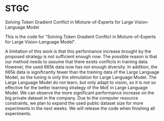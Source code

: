 # STGC
Solving Token Gradient Conflict in Mixture-of-Experts for Large Vision-Language Model

This is the code for "Solving Token Gradient Conflict in Mixture-of-Experts for Large Vision-Language Model".

A limitation of this work is that this performance increase brought by the proposed strategy is not sufficient enough now. The possible reason is that our method needs to assume that there exists conflicts in training data. However, the used 665k data now has not enough diversity. In addition, the 665k data is significantly fewer than the training data of the Large Language Model, so the tuning is only the stimulation for Large Language Model. The Large Language Model do not learn, but only adapt to vision, so it is not so effective for the better learning strategy of the MoE in Large Language Model. We can observe the more significant performance increase on the big private dataset in the company. Due to the computer resource constraints, we plan to expand the used public dataset size for more experiments in the next weeks. We will release the code when finishing all experiments.
